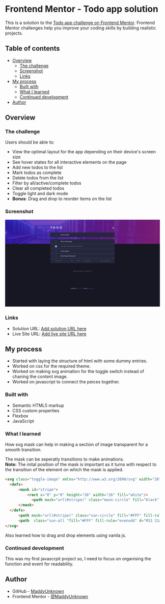 # Frontend Mentor - Todo app solution

This is a solution to the [Todo app challenge on Frontend Mentor](https://www.frontendmentor.io/challenges/todo-app-Su1_KokOW). Frontend Mentor challenges help you improve your coding skills by building realistic projects. 

## Table of contents

- [Overview](#overview)
  - [The challenge](#the-challenge)
  - [Screenshot](#screenshot)
  - [Links](#links)
- [My process](#my-process)
  - [Built with](#built-with)
  - [What I learned](#what-i-learned)
  - [Continued development](#continued-development)
- [Author](#author)

## Overview

### The challenge

Users should be able to:

- View the optimal layout for the app depending on their device's screen size
- See hover states for all interactive elements on the page
- Add new todos to the list
- Mark todos as complete
- Delete todos from the list
- Filter by all/active/complete todos
- Clear all completed todos
- Toggle light and dark mode
- **Bonus**: Drag and drop to reorder items on the list

### Screenshot

![](./screenshot.jpg)


### Links

- Solution URL: [Add solution URL here](https://your-solution-url.com)
- Live Site URL: [Add live site URL here](https://your-live-site-url.com)

## My process

- Started with laying the structure of html with some dummy entries.
- Worked on css for the required theme.
- Worked on making svg animation for the toggle switch instead of chaning the content image.
- Worked on javascript to connect the peices together.

### Built with

- Semantic HTML5 markup
- CSS custom properties
- Flexbox
- JavaScript

### What I learned

How svg mask can help in making a section of image transparent for a smooth transition.

The mask can be seperatly transitions to make animations.<br>
**Note:**  The inital position of the mask is important as it turns with respect to the transition of the element on which the mask is applied.

```html
<svg class="toggle-image" xmlns="http://www.w3.org/2000/svg" width="26" height="26">
  <defs>
      <mask id="stripe">
          <rect x="0" y="0" height="26" width="26" fill="white"/>
            <path mask="url(#stripe)" class="moon-circle" fill="black" fill-rule="evenodd" d="M13 0 011.414-1.415zM13 8a5 5 0 110 10 5 5 0 010-10zm12"/>
      </mask>
  </defs>
      <path mask="url(#stripe)" class="sun-circle" fill="#FFF" fill-rule="evenodd" d="M13 0 011.414-1.415zM13 8a5 5 0 110 10 5 5 0 010-10zm12"/>
      <path  class="sun-all "fill="#FFF" fill-rule="evenodd" d="M13 21a1 1 0 011 1v3a1 1 0 11-2 0v-3a1 1 0 011-1zm-5.657-2.343a1 1 0 010 1.414l-2.121 2.121a1 1 0 01-1.414-1.414l2.12-2.121a1 1 0 011.415 0zm12.728 0l2.121 2.121a1 1 0 01-1.414 1.414l-2.121-2.12a1 1 0 011.414-1.415zM13 8a5 5 0 110 10 5 5 0 010-10zm12 4a1 1 0 110 2h-3a1 1 0 110-2h3zM4 12a1 1 0 110 2H1a1 1 0 110-2h3zm18.192-8.192a1 1 0 010 1.414l-2.12 2.121a1 1 0 01-1.415-1.414l2.121-2.121a1 1 0 011.414 0zm-16.97 0l2.121 2.12A1 1 0 015.93 7.344L3.808 5.222a1 1 0 011.414-1.414zM13 0a1 1 0 011 1v3a1 1 0 11-2 0V1a1 1 0 011-1z"/>
</svg>
```

Also learned how to drag and drop elements using vanila js.

### Continued development

This was my first javascrpit project so, I need to focus on organising the function and event for readability.

## Author

- GitHub - [MaddyUnknown](https://github.com/MaddyUnknown)
- Frontend Mentor - [@MaddyUnknown](https://www.frontendmentor.io/profile/MaddyUnknown)
